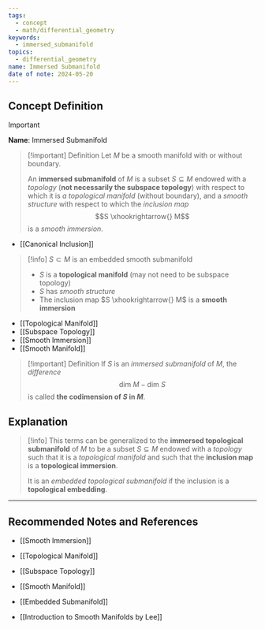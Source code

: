 ```yaml
---
tags:
  - concept
  - math/differential_geometry
keywords:
  - immersed_submanifold
topics:
  - differential_geometry
name: Immersed Submanifold
date of note: 2024-05-20
---
```


## Concept Definition

>[!important]
>**Name**: Immersed Submanifold

>[!important] Definition
>Let $M$ be a smooth manifold with or without boundary. 
>
>An **immersed submanifold** of $M$ is a subset $S \subseteq M$ endowed with a *topology* (**not necessarily the subspace topology**) with respect to which it is *a topological manifold* (without boundary), and a *smooth structure* with respect to which the *inclusion map* $$S \xhookrightarrow{} M$$ is a *smooth immersion*. 

- [[Canonical Inclusion]]

>[!info]
>$S \subset M$ is an embedded smooth submanifold
>- $S$ is a **topological manifold** (may not need to be subspace topology)
>- $S$ has *smooth structure*
>- The inclusion map $S \xhookrightarrow{} M$ is a **smooth immersion**

- [[Topological Manifold]]
- [[Subspace Topology]]
- [[Smooth Immersion]]
- [[Smooth Manifold]]


>[!important] Definition
>If $S$ is an *immersed submanifold* of $M$, the *difference* $$\text{dim }M - \text{dim }S$$ is called **the codimension of $S$ in $M$**.

## Explanation

>[!info]
>This terms can be generalized to the **immersed topological submanifold** of $M$ to be a subset $S \subseteq M$ endowed with a *topology* such that it is a *topological manifold* and such that the **inclusion map** is a **topological immersion**. 
>
>It is an *embedded topological submanifold* if the inclusion is a **topological embedding**. 









-----------
##  Recommended Notes and References

- [[Smooth Immersion]]

- [[Topological Manifold]]
- [[Subspace Topology]]
- [[Smooth Manifold]]

- [[Embedded Submanifold]]

- [[Introduction to Smooth Manifolds by Lee]]